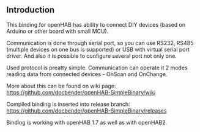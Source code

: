 ## Introduction

This binding for openHAB has ability to connect DIY devices (based on Arduino or other board with small MCU).

Communication is done through serial port, so you can use RS232, RS485 (multiple devices on one bus is supported) or USB with virtual serial port driver. And also it is possible to configure several port not only one. 

Used protocol is preatty simple. Communication can operate it 2 modes reading data from connected devices - OnScan and OnChange. 

More about this can be found on wiki page: https://github.com/docbender/openHAB-SimpleBinary/wiki

Compiled binding is inserted into release branch: https://github.com/docbender/openHAB-SimpleBinary/releases

Binding is working with openHAB 1.7 as well as with openHAB2.
